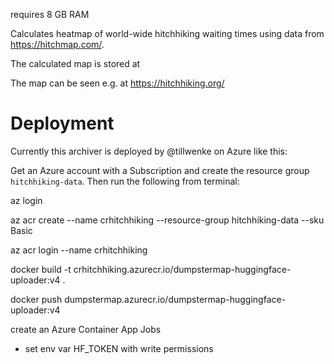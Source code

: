 
requires 8 GB RAM

Calculates heatmap of world-wide hitchhiking waiting times using data from https://hitchmap.com/.

The calculated map is stored at

The map can be seen e.g. at https://hitchhiking.org/

# Deployment

Currently this archiver is deployed by @tillwenke on Azure like this:

Get an Azure account with a Subscription and create the resource group `hitchhiking-data`. Then run the following from terminal:

az login       

az acr create --name crhitchhiking --resource-group hitchhiking-data --sku Basic

az acr login --name crhitchhiking  

docker build -t crhitchhiking.azurecr.io/dumpstermap-huggingface-uploader:v4 .

docker push dumpstermap.azurecr.io/dumpstermap-huggingface-uploader:v4

create an Azure Container App Jobs

- set env var HF_TOKEN with write permissions